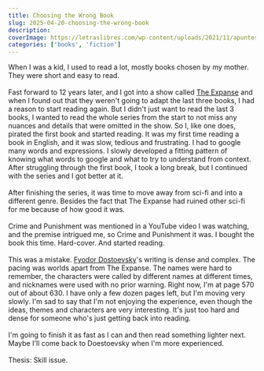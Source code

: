 ```yaml
---
title: Choosing the Wrong Book
slug: 2025-04-20-choosing-the-wrong-book
description:
coverImage: https://letraslibres.com/wp-content/uploads/2021/11/apuntes-del-subsuelo-dostoyevski-img2-1160x697.jpeg
categories: ['books', 'fiction']
---
```


When I was a kid, I used to read a lot, mostly books chosen by my mother. They were short and easy to read.
\
\
Fast forward to 12 years later, and I got into a show called [The Expanse](<https://en.wikipedia.org/wiki/The_Expanse_(TV_series)>) and when I found out that they weren't going to adapt the last three books,
I had a reason to start reading again. But I didn't just want to read the last 3 books, I wanted to read the whole series from the start to not miss any nuances and details that were omitted in the show.
So I, like one does, pirated the first book and started reading. It was my first time reading a book in English, and it was slow, tedious and frustrating. I had to google many words and expressions.
I slowly developed a fitting pattern of knowing what words to google and what to try to understand from context.
After struggling through the first book, I took a long break, but I continued with the series and I got better at it.
\
\
After finishing the series, it was time to move away from sci-fi and into a different genre. Besides the fact that The Expanse had ruined other sci-fi for me because of how good it was.
\
\
Crime and Punishment was mentioned in a YouTube video I was watching, and the premise intrigued me, so Crime and Punishment it was. I bought the book this time. Hard-cover. And started reading.
\
\
This was a mistake. [Fyodor Dostoevsky](https://en.wikipedia.org/wiki/Fyodor_Dostoevsky)'s writing is dense and complex. The pacing was worlds apart from The Expanse. The names were hard to remember,
the characters were called by different names at different times, and nicknames were used with no prior warning. Right now, I'm at page 570 out of about 630. I have only a few dozen pages left, but I'm moving very slowly. I'm sad to say that I'm not enjoying the experience, even though the ideas, themes and characters are very interesting. It's just too hard and dense for someone who's just getting back into reading.
\
\
I'm going to finish it as fast as I can and then read something lighter next. Maybe I'll come back to Doestoevsky when I'm more experienced.
\
\
Thesis: Skill issue.
